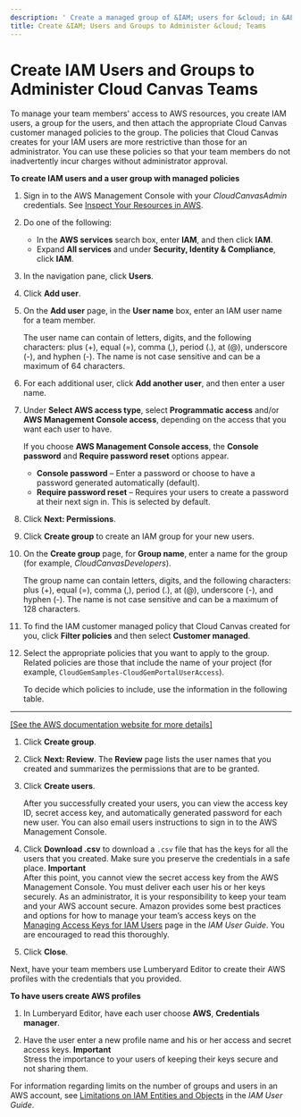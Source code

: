 ```yaml
---
description: ' Create a managed group of &IAM; users for &cloud; in &ALYlong;. '
title: Create &IAM; Users and Groups to Administer &cloud; Teams
---
```

# Create IAM Users and Groups to Administer Cloud Canvas Teams<a name="cloud-canvas-tutorial-team-admin"></a>

To manage your team members' access to AWS resources, you create IAM users, a group for the users, and then attach the appropriate Cloud Canvas customer managed policies to the group\. The policies that Cloud Canvas creates for your IAM users are more restrictive than those for an administrator\. You can use these policies so that your team members do not inadvertently incur charges without administrator approval\.

**To create IAM users and a user group with managed policies**

1. Sign in to the AWS Management Console with your *CloudCanvasAdmin* credentials\. See [Inspect Your Resources in AWS](/docs/userguide/gems/cloud-canvas/tutorial-inspect.md)\.

1. Do one of the following:
   + In the **AWS services** search box, enter **IAM**, and then click **IAM**\.
   + Expand **All services** and under **Security, Identity & Compliance**, click **IAM**\.

1. In the navigation pane, click **Users**\.

1. Click **Add user**\.

1. On the **Add user** page, in the **User name** box, enter an IAM user name for a team member\. 

   The user name can contain of letters, digits, and the following characters: plus \(\+\), equal \(=\), comma \(,\), period \(\.\), at \(@\), underscore \(\-\), and hyphen \(\-\)\. The name is not case sensitive and can be a maximum of 64 characters\.

1. For each additional user, click **Add another user**, and then enter a user name\.

1. Under **Select AWS access type**, select **Programmatic access** and/or **AWS Management Console access**, depending on the access that you want each user to have\. 

   If you choose **AWS Management Console access**, the **Console password** and **Require password reset** options appear\.
   + **Console password** – Enter a password or choose to have a password generated automatically \(default\)\.
   + **Require password reset** – Requires your users to create a password at their next sign in\. This is selected by default\.

1. Click **Next: Permissions**\.

1. Click **Create group** to create an IAM group for your new users\.

1. On the **Create group** page, for **Group name**, enter a name for the group \(for example, *CloudCanvasDevelopers*\)\.

   The group name can contain letters, digits, and the following characters: plus \(\+\), equal \(=\), comma \(,\), period \(\.\), at \(@\), underscore \(\-\), and hyphen \(\-\)\. The name is not case sensitive and can be a maximum of 128 characters\. 

1. To find the IAM customer managed policy that Cloud Canvas created for you, click **Filter policies** and then select **Customer managed**\.

1. Select the appropriate policies that you want to apply to the group\. Related policies are those that include the name of your project \(for example, `CloudGemSamples-CloudGemPortalUserAccess`\)\. 

   To decide which policies to include, use the information in the following table\.  
****    
[\[See the AWS documentation website for more details\]](http://docs.aws.amazon.com/lumberyard/latest/userguide/cloud-canvas-tutorial-team-admin.html)

1. Click **Create group**\.

1. Click **Next: Review**\. The **Review** page lists the user names that you created and summarizes the permissions that are to be granted\.

1. Click **Create users**\. 

   After you successfully created your users, you can view the access key ID, secret access key, and automatically generated password for each new user\. You can also email users instructions to sign in to the AWS Management Console\.

1. Click **Download \.csv** to download a `.csv` file that has the keys for all the users that you created\. Make sure you preserve the credentials in a safe place\. 
**Important**  
After this point, you cannot view the secret access key from the AWS Management Console\. You must deliver each user his or her keys securely\.
As an administrator, it is your responsibility to keep your team and your AWS account secure\. Amazon provides some best practices and options for how to manage your team’s access keys on the [Managing Access Keys for IAM Users](https://docs.aws.amazon.com/IAM/latest/UserGuide/id-credentials-access-keys.html) page in the *IAM User Guide*\. You are encouraged to read this thoroughly\. 

1. Click **Close**\.

Next, have your team members use Lumberyard Editor to create their AWS profiles with the credentials that you provided\.

**To have users create AWS profiles**

1. In Lumberyard Editor, have each user choose **AWS**, **Credentials manager**\.

1. Have the user enter a new profile name and his or her access and secret access keys\.
**Important**  
 Stress the importance to your users of keeping their keys secure and not sharing them\.

For information regarding limits on the number of groups and users in an AWS account, see [Limitations on IAM Entities and Objects](https://docs.aws.amazon.com/IAM/latest/UserGuide/reference-iam-limits.html) in the *IAM User Guide*\.